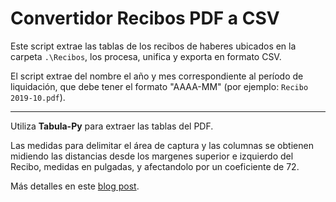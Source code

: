 # Convertidor Recibos PDF a CSV

Este script extrae las tablas de los recibos de haberes ubicados en la carpeta `.\Recibos`, los procesa, unifica y exporta en formato CSV.

El script extrae del nombre el año y mes correspondiente al período de liquidación, que debe tener el formato "AAAA-MM" (por ejemplo: `Recibo 2019-10.pdf`).

---

Utiliza **Tabula-Py** para extraer las tablas del PDF. 

Las medidas para delimitar el área de captura y las columnas se obtienen midiendo las distancias desde los margenes superior e izquierdo del Recibo, medidas en pulgadas, y afectandolo por un coeficiente de 72.

Más detalles en este [blog post](https://www.mmlabs.com.ar/blog/extrayendo-tablas-de-un-pdf/).

